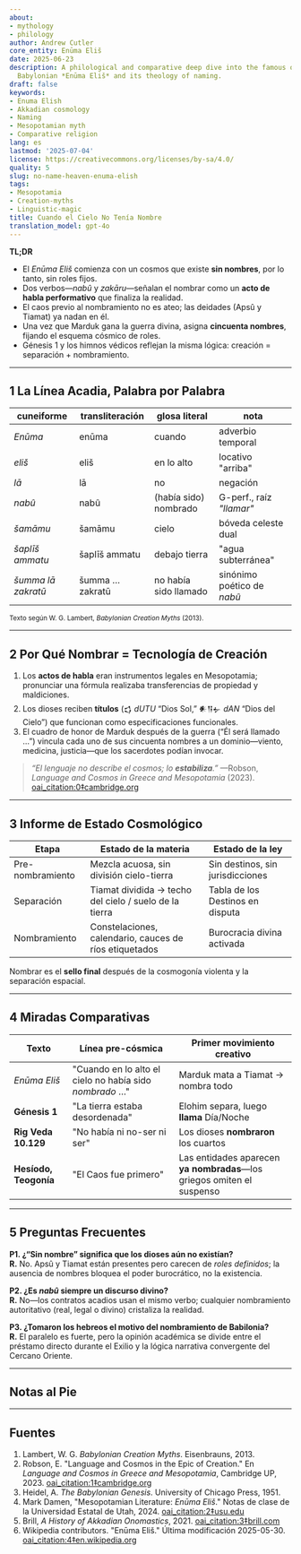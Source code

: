 ```yaml
---
about:
- mythology
- philology
author: Andrew Cutler
core_entity: Enūma Eliš
date: 2025-06-23
description: A philological and comparative deep dive into the famous opening of the
  Babylonian *Enūma Eliš* and its theology of naming.
draft: false
keywords:
- Enuma Elish
- Akkadian cosmology
- Naming
- Mesopotamian myth
- Comparative religion
lang: es
lastmod: '2025-07-04'
license: https://creativecommons.org/licenses/by-sa/4.0/
quality: 5
slug: no-name-heaven-enuma-elish
tags:
- Mesopotamia
- Creation-myths
- Linguistic-magic
title: Cuando el Cielo No Tenía Nombre
translation_model: gpt-4o
---
```


**TL;DR**

- El *Enūma Eliš* comienza con un cosmos que existe **sin nombres**, por lo tanto, sin roles fijos.  
- Dos verbos—*nabû* y *zakāru*—señalan el nombrar como un **acto de habla performativo** que finaliza la realidad.  
- El caos previo al nombramiento no es ateo; las deidades (Apsû y Tiamat) ya nadan en él.  
- Una vez que Marduk gana la guerra divina, asigna **cincuenta nombres**, fijando el esquema cósmico de roles.  
- Génesis 1 y los himnos védicos reflejan la misma lógica: creación = separación + nombramiento.

---

## 1 La Línea Acadia, Palabra por Palabra

| cuneiforme | transliteración | glosa literal | nota |
|------------|-----------------|---------------|------|
| *Enūma* | enūma | cuando | adverbio temporal |
| *eliš* | eliš | en lo alto | locativo "arriba" |
| *lā* | lā | no | negación |
| *nabû* | nabû | (había sido) nombrado | G-perf., raíz *"llamar"* |
| *šamāmu* | šamāmu | cielo | bóveda celeste dual |
| *šaplīš ammatu* | šaplīš ammatu | debajo tierra | "agua subterránea" |
| *šumma lā zakratū* | šumma … zakratū | no había sido llamado | sinónimo poético de *nabû* |

<small>Texto según W. G. Lambert, *Babylonian Creation Myths* (2013).</small>

---

## 2 Por Qué Nombrar = Tecnología de Creación

1. Los **actos de habla** eran instrumentos legales en Mesopotamia; pronunciar una fórmula realizaba transferencias de propiedad y maldiciones.  
2. Los dioses reciben **títulos** (𒌓 *dUTU* “Dios Sol,” 𒀭𒀀𒉡 *dAN* “Dios del Cielo”) que funcionan como especificaciones funcionales.  
3. El cuadro de honor de Marduk después de la guerra (“Él será llamado …”) vincula cada uno de sus cincuenta nombres a un dominio—viento, medicina, justicia—que los sacerdotes podían invocar.  

> *“El lenguaje no describe el cosmos; lo **estabiliza**.”* —Robson, *Language and Cosmos in Greece and Mesopotamia* (2023).  [oai_citation:0‡cambridge.org](https://www.cambridge.org/core/books/language-and-cosmos-in-greece-and-mesopotamia/language-and-cosmos-in-the-epic-of-creation/F9C41567F74F95C1F57304FBEDC150A7?utm_source=chatgpt.com)

---

## 3 Informe de Estado Cosmológico

| Etapa | Estado de la materia | Estado de la ley |
|-------|----------------------|------------------|
| Pre-nombramiento | Mezcla acuosa, sin división cielo-tierra | Sin destinos, sin jurisdicciones |
| Separación | Tiamat dividida → techo del cielo / suelo de la tierra | Tabla de los Destinos en disputa |
| Nombramiento | Constelaciones, calendario, cauces de ríos etiquetados | Burocracia divina activada |

Nombrar es el **sello final** después de la cosmogonía violenta y la separación espacial.

---

## 4 Miradas Comparativas

| Texto | Línea pre-cósmica | Primer movimiento creativo |
|-------|-------------------|----------------------------|
| *Enūma Eliš* | "Cuando en lo alto el cielo no había sido *nombrado* …" | Marduk mata a Tiamat → nombra todo |
| **Génesis 1** | "La tierra estaba desordenada" | Elohim separa, luego **llama** Día/Noche |
| **Rig Veda 10.129** | "No había ni no-ser ni ser" | Los dioses **nombraron** los cuartos |
| **Hesíodo, Teogonía** | "El Caos fue primero" | Las entidades aparecen **ya nombradas**—los griegos omiten el suspenso |

---

## 5 Preguntas Frecuentes

**P1. ¿“Sin nombre” significa que los dioses aún no existían?**  
**R.** No. Apsû y Tiamat están presentes pero carecen de *roles definidos*; la ausencia de nombres bloquea el poder burocrático, no la existencia.

**P2. ¿Es *nabû* siempre un discurso divino?**  
**R.** No—los contratos acadios usan el mismo verbo; cualquier nombramiento autoritativo (real, legal o divino) cristaliza la realidad.

**P3. ¿Tomaron los hebreos el motivo del nombramiento de Babilonia?**  
**R.** El paralelo es fuerte, pero la opinión académica se divide entre el préstamo directo durante el Exilio y la lógica narrativa convergente del Cercano Oriente.

---

## Notas al Pie

[^1]: Lambert, *Babylonian Creation Myths* (2013) p. 231. 
[^2]: Robson, *Language and Cosmos in Greece and Mesopotamia* (Cambridge, 2023). 
[^3]: Heidel, *The Babylonian Genesis* (1951) ch. 2. 

---

## Fuentes

1. Lambert, W. G. *Babylonian Creation Myths*. Eisenbrauns, 2013. 
2. Robson, E. "Language and Cosmos in the Epic of Creation." En *Language and Cosmos in Greece and Mesopotamia*, Cambridge UP, 2023. [oai_citation:1‡cambridge.org](https://www.cambridge.org/core/books/language-and-cosmos-in-greece-and-mesopotamia/language-and-cosmos-in-the-epic-of-creation/F9C41567F74F95C1F57304FBEDC150A7) 
3. Heidel, A. *The Babylonian Genesis*. University of Chicago Press, 1951. 
4. Mark Damen, "Mesopotamian Literature: *Enūma Eliš*." Notas de clase de la Universidad Estatal de Utah, 2024. [oai_citation:2‡usu.edu](https://www.usu.edu/markdamen/ane/lectures/10.1.pdf) 
5. Brill, *A History of Akkadian Onomastics*, 2021. [oai_citation:3‡brill.com](https://brill.com/display/book/edcoll/9789004445215/BP000013.xml?language=en&srsltid=AfmBOootbSkXcBgdsX5fKz0oBE4GJjIznG0rbP0jDY2pSQ6IE6zQ4K5b) 
6. Wikipedia contributors. "Enūma Eliš." Última modificación 2025-05-30. [oai_citation:4‡en.wikipedia.org](https://en.wikipedia.org/wiki/En%C5%ABma_Eli%C5%A1)